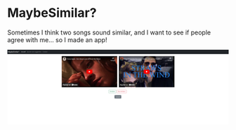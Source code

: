 # MaybeSimilar?

Sometimes I think two songs sound similar, and I want to see if people agree with me… so I made an app!

![Screenshot of early version](/docs/MaybeSimilar_early-version-screenshot.png?raw=true "Screenshot of early version")
